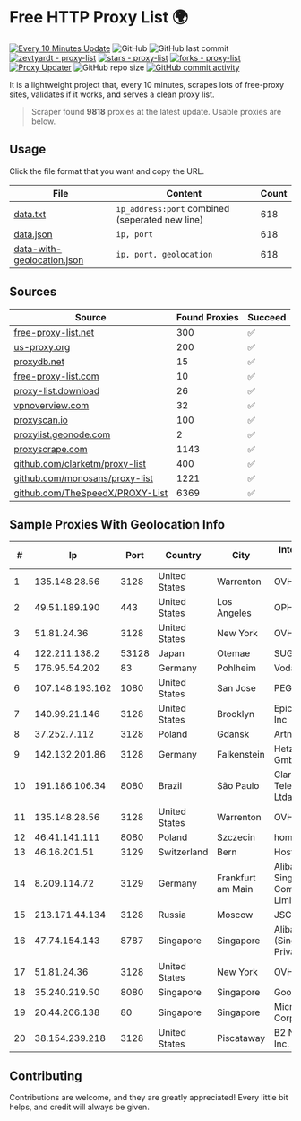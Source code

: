 
# Free HTTP Proxy List 🌍

[![Every 10 Minutes Update](https://github.com/mertguvencli/http-proxy-list/actions/workflows/main.yml/badge.svg?branch=main)](https://github.com/mertguvencli/http-proxy-list/actions/workflows/main.yml)
![GitHub](https://img.shields.io/github/license/mertguvencli/http-proxy-list)
![GitHub last commit](https://img.shields.io/github/last-commit/mertguvencli/http-proxy-list)
[![zevtyardt - proxy-list](https://img.shields.io/static/v1?label=zevtyardt&message=proxy-list&color=blue&logo=github)](https://github.com/zevtyardt/proxy-list "Go to GitHub repo")
[![stars - proxy-list](https://img.shields.io/github/stars/zevtyardt/proxy-list?style=social)](https://github.com/zevtyardt/proxy-list)
[![forks - proxy-list](https://img.shields.io/github/forks/zevtyardt/proxy-list?style=social)](https://github.com/zevtyardt/proxy-list)
[![Proxy Updater](https://github.com/zevtyardt/proxy-list/workflows/Proxy%20Updater/badge.svg)](https://github.com/zevtyardt/proxy-list/actions?query=workflow:"Proxy+Updater")
![GitHub repo size](https://img.shields.io/github/repo-size/zevtyardt/proxy-list)
[![GitHub commit activity](https://img.shields.io/github/commit-activity/m/zevtyardt/proxy-list?logo=commits)](https://github.com/zevtyardt/proxy-list/commits/main)

It is a lightweight project that, every 10 minutes, scrapes lots of free-proxy sites, validates if it works, and serves a clean proxy list.

> Scraper found **9818** proxies at the latest update. Usable proxies are below.

## Usage

Click the file format that you want and copy the URL.

|File|Content|Count|
|----|-------|-----|
|[data.txt](https://raw.githubusercontent.com/mertguvencli/http-proxy-list/main/proxy-list/data.txt)|`ip_address:port` combined (seperated new line)|618|
|[data.json](https://raw.githubusercontent.com/mertguvencli/http-proxy-list/main/proxy-list/data.json)|`ip, port`|618|
|[data-with-geolocation.json](https://raw.githubusercontent.com/mertguvencli/http-proxy-list/main/proxy-list/data-with-geolocation.json)|`ip, port, geolocation`|618|

## Sources

|Source|Found Proxies|Succeed|
|------|-------------|-------|
|[free-proxy-list.net](https://free-proxy-list.net)|300|✅|
|[us-proxy.org](https://www.us-proxy.org)|200|✅|
|[proxydb.net](http://proxydb.net)|15|✅|
|[free-proxy-list.com](https://free-proxy-list.com/?page=&port=&type%5B%5D=http&type%5B%5D=https&up_time=0&search=Search)|10|✅|
|[proxy-list.download](https://www.proxy-list.download/HTTP)|26|✅|
|[vpnoverview.com](https://vpnoverview.com/privacy/anonymous-browsing/free-proxy-servers)|32|✅|
|[proxyscan.io](https://www.proxyscan.io)|100|✅|
|[proxylist.geonode.com](https://proxylist.geonode.com/api/proxy-list?limit=300&page=1&sort_by=lastChecked&sort_type=desc&protocols=http,https)|2|✅|
|[proxyscrape.com](https://api.proxyscrape.com/v2/?request=displayproxies&protocol=http&timeout=10000&country=all&ssl=all&anonymity=all)|1143|✅|
|[github.com/clarketm/proxy-list](https://raw.githubusercontent.com/clarketm/proxy-list/master/proxy-list-raw.txt)|400|✅|
|[github.com/monosans/proxy-list](https://raw.githubusercontent.com/monosans/proxy-list/main/proxies/http.txt)|1221|✅|
|[github.com/TheSpeedX/PROXY-List](https://raw.githubusercontent.com/TheSpeedX/PROXY-List/master/http.txt)|6369|✅|


## Sample Proxies With Geolocation Info

|#|Ip|Port|Country|City|Internet Service Provider|
|-|--|----|-------|----|-------------------------|
|1|135.148.28.56|3128|United States|Warrenton|OVH US LLC|
|2|49.51.189.190|443|United States|Los Angeles|OPHL|
|3|51.81.24.36|3128|United States|New York|OVH US LLC|
|4|122.211.138.2|53128|Japan|Otemae|SUGOKURA|
|5|176.95.54.202|83|Germany|Pohlheim|Vodafone GmbH|
|6|107.148.193.162|1080|United States|San Jose|PEG TECH INC|
|7|140.99.21.146|3128|United States|Brooklyn|EpicUp Holdings Inc|
|8|37.252.7.112|3128|Poland|Gdansk|Artnet Sp. z o.o.|
|9|142.132.201.86|3128|Germany|Falkenstein|Hetzner Online GmbH|
|10|191.186.106.34|8080|Brazil|São Paulo|Claro NXT Telecomunicacoes Ltda|
|11|135.148.28.56|3128|United States|Warrenton|OVH US LLC|
|12|46.41.141.111|8080|Poland|Szczecin|home.pl network|
|13|46.16.201.51|3129|Switzerland|Bern|Hosteur SA|
|14|8.209.114.72|3129|Germany|Frankfurt am Main|Alibaba.com Singapore E-Commerce Private Limited|
|15|213.171.44.134|3128|Russia|Moscow|JSC Comcor|
|16|47.74.154.143|8787|Singapore|Singapore|Alibaba Cloud (Singapore) Private Limited|
|17|51.81.24.36|3128|United States|New York|OVH US LLC|
|18|35.240.219.50|8080|Singapore|Singapore|Google LLC|
|19|20.44.206.138|80|Singapore|Singapore|Microsoft Corporation|
|20|38.154.239.218|3128|United States|Piscataway|B2 Net Solutions Inc.|



## Contributing

Contributions are welcome, and they are greatly appreciated! Every
little bit helps, and credit will always be given.

